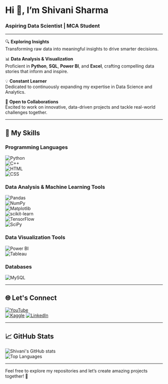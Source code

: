 # Hi 👋, I’m Shivani Sharma  
### Aspiring Data Scientist | MCA Student 

---


🔍 **Exploring Insights**  
Transforming raw data into meaningful insights to drive smarter decisions.  

📊 **Data Analysis & Visualization**  
Proficient in **Python**, **SQL**, **Power BI**, and **Excel**, crafting compelling data stories that inform and inspire.  

💡 **Constant Learner**  
Dedicated to continuously expanding my expertise in Data Science and Analytics.  

💼 **Open to Collaborations**  
Excited to work on innovative, data-driven projects and tackle real-world challenges together.  

---

## 🌟 **My Skills**  

### **Programming Languages**  
![Python](https://img.shields.io/badge/Python-%233776AB.svg?style=for-the-badge&logo=python&logoColor=white)  
![C++](https://img.shields.io/badge/C++-%2300599C.svg?style=for-the-badge&logo=c%2B%2B&logoColor=white)  
![HTML](https://img.shields.io/badge/HTML-%23E34F26.svg?style=for-the-badge&logo=html5&logoColor=white)  
![CSS](https://img.shields.io/badge/CSS-%231572B6.svg?style=for-the-badge&logo=css3&logoColor=white)  

### **Data Analysis & Machine Learning Tools**  
![Pandas](https://img.shields.io/badge/Pandas-%23150458.svg?style=for-the-badge&logo=pandas&logoColor=white)  
![NumPy](https://img.shields.io/badge/NumPy-%23013243.svg?style=for-the-badge&logo=numpy&logoColor=white)  
![Matplotlib](https://img.shields.io/badge/Matplotlib-%23F37626.svg?style=for-the-badge&logo=matplotlib&logoColor=white)  
![scikit-learn](https://img.shields.io/badge/scikit--learn-%23F7931E.svg?style=for-the-badge&logo=scikit-learn&logoColor=white)  
![TensorFlow](https://img.shields.io/badge/TensorFlow-%23FF6F00.svg?style=for-the-badge&logo=tensorflow&logoColor=white)  
![SciPy](https://img.shields.io/badge/SciPy-%230C55A5.svg?style=for-the-badge&logo=scipy&logoColor=white)  

### **Data Visualization Tools**  
![Power BI](https://img.shields.io/badge/Power%20BI-%23F2C811.svg?style=for-the-badge&logo=power-bi&logoColor=black)  
![Tableau](https://img.shields.io/badge/Tableau-%23E97627.svg?style=for-the-badge&logo=tableau&logoColor=white)  

### **Databases**  
![MySQL](https://img.shields.io/badge/MySQL-%234479A1.svg?style=for-the-badge&logo=mysql&logoColor=white)  

---

## 🌐 **Let's Connect**  

[![YouTube](https://img.shields.io/badge/YouTube-%23FF0000.svg?style=for-the-badge&logo=youtube&logoColor=white)](https://www.youtube.com/@shivanisharma_8)  
[![Kaggle](https://img.shields.io/badge/Kaggle-%2320BEFF.svg?style=for-the-badge&logo=kaggle&logoColor=white)](https://www.kaggle.com/vanitech8)
[![LinkedIn](https://img.shields.io/badge/LinkedIn-%230A66C2.svg?style=for-the-badge&logo=linkedin&logoColor=white)](https://www.linkedin.com/in/shivani-sharma-8b6047301?utm_source=share&utm_campaign=share_via&utm_content=profile&utm_medium=android_app)

---

## 📈 **GitHub Stats**  
![Shivani's GitHub stats](https://github-readme-stats.vercel.app/api?username=ShivanisharmaF128&show_icons=true&theme=radical)  
![Top Languages](https://github-readme-stats.vercel.app/api/top-langs/?username=ShivanisharmaF128&layout=compact&theme=radical)  

---


Feel free to explore my repositories and let’s create amazing projects together! 🚀  
